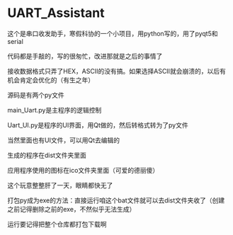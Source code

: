 # UART_Assistant
这个是串口收发助手，寒假科协的一个小项目，用python写的，用了pyqt5和serial

代码都是手敲的，写的很匆忙，改进那就是之后的事情了

接收数据格式只弄了HEX，ASCⅡ的没有搞。如果选择ASCⅡ就会崩溃的，以后有机会肯定会优化的（有生之年）

源码是有两个py文件

main_Uart.py是主程序的逻辑控制

Uart_UI.py是程序的UI界面，用Qt做的，然后转格式转为了py文件

当然里面也有UI文件，可以用Qt去编辑的

生成的程序在dist文件夹里面

应用程序使用的图标在ico文件夹里面（可爱的德丽傻）

这个玩意整整肝了一天，眼睛都快无了

打包py成为exe的方法：直接运行咱这个bat文件就可以去dist文件夹收了（创建之前记得删除之前的exe，不然似乎无法生成）

运行要记得把整个仓库都打包下载啊
